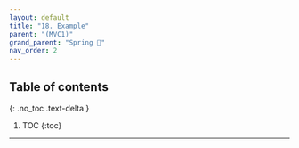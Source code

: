 ```yaml
---
layout: default
title: "18. Example"
parent: "(MVC1)"
grand_parent: "Spring 🐍"
nav_order: 2
---
```


## Table of contents
{: .no_toc .text-delta }

1. TOC
{:toc}

---


